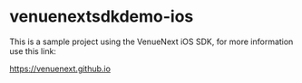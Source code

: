 # venuenextsdkdemo-ios

This is a sample project using the VenueNext iOS SDK, for more information use this link:

https://venuenext.github.io
